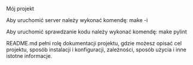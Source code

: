 Mój projekt

Aby uruchomić server należy wykonać komendę:
make -i

Aby uruchomić sprawdzanie kodu należy wykonać komendę:
make pylint

README.md pełni rolę dokumentacji projektu, gdzie możesz opisać cel projektu, sposób instalacji i konfiguracji, zależności, sposób użycia i inne istotne informacje. 
